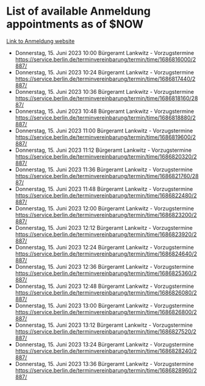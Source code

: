 # List of available Anmeldung appointments as of $NOW
[Link to Anmeldung website](https://service.berlin.de/terminvereinbarung/termin/tag.php?termin=1&anliegen[]=120686&dienstleisterlist=122210,122217,327316,122219,327312,122227,327314,122231,327346,122243,327348,122254,122252,329742,122260,329745,122262,329748,122271,327278,122273,327274,122277,327276,330436,122280,327294,122282,327290,122284,327292,122291,327270,122285,327266,122286,327264,122296,327268,150230,329760,122297,327286,122294,327284,122312,329763,122314,329775,122304,327330,122311,327334,122309,327332,317869,122281,327352,122279,329772,122283,122276,327324,122274,327326,122267,329766,122246,327318,122251,327320,122257,327322,122208,327298,122226,327300&herkunft=http%3A%2F%2Fservice.berlin.de%2Fdienstleistung%2F120686%2F)
- Donnerstag, 15. Juni 2023 10:00 Bürgeramt Lankwitz - Vorzugstermine https://service.berlin.de/terminvereinbarung/termin/time/1686816000/2887/
- Donnerstag, 15. Juni 2023 10:24 Bürgeramt Lankwitz - Vorzugstermine https://service.berlin.de/terminvereinbarung/termin/time/1686817440/2887/
- Donnerstag, 15. Juni 2023 10:36 Bürgeramt Lankwitz - Vorzugstermine https://service.berlin.de/terminvereinbarung/termin/time/1686818160/2887/
- Donnerstag, 15. Juni 2023 10:48 Bürgeramt Lankwitz - Vorzugstermine https://service.berlin.de/terminvereinbarung/termin/time/1686818880/2887/
- Donnerstag, 15. Juni 2023 11:00 Bürgeramt Lankwitz - Vorzugstermine https://service.berlin.de/terminvereinbarung/termin/time/1686819600/2887/
- Donnerstag, 15. Juni 2023 11:12 Bürgeramt Lankwitz - Vorzugstermine https://service.berlin.de/terminvereinbarung/termin/time/1686820320/2887/
- Donnerstag, 15. Juni 2023 11:36 Bürgeramt Lankwitz - Vorzugstermine https://service.berlin.de/terminvereinbarung/termin/time/1686821760/2887/
- Donnerstag, 15. Juni 2023 11:48 Bürgeramt Lankwitz - Vorzugstermine https://service.berlin.de/terminvereinbarung/termin/time/1686822480/2887/
- Donnerstag, 15. Juni 2023 12:00 Bürgeramt Lankwitz - Vorzugstermine https://service.berlin.de/terminvereinbarung/termin/time/1686823200/2887/
- Donnerstag, 15. Juni 2023 12:12 Bürgeramt Lankwitz - Vorzugstermine https://service.berlin.de/terminvereinbarung/termin/time/1686823920/2887/
- Donnerstag, 15. Juni 2023 12:24 Bürgeramt Lankwitz - Vorzugstermine https://service.berlin.de/terminvereinbarung/termin/time/1686824640/2887/
- Donnerstag, 15. Juni 2023 12:36 Bürgeramt Lankwitz - Vorzugstermine https://service.berlin.de/terminvereinbarung/termin/time/1686825360/2887/
- Donnerstag, 15. Juni 2023 12:48 Bürgeramt Lankwitz - Vorzugstermine https://service.berlin.de/terminvereinbarung/termin/time/1686826080/2887/
- Donnerstag, 15. Juni 2023 13:00 Bürgeramt Lankwitz - Vorzugstermine https://service.berlin.de/terminvereinbarung/termin/time/1686826800/2887/
- Donnerstag, 15. Juni 2023 13:12 Bürgeramt Lankwitz - Vorzugstermine https://service.berlin.de/terminvereinbarung/termin/time/1686827520/2887/
- Donnerstag, 15. Juni 2023 13:24 Bürgeramt Lankwitz - Vorzugstermine https://service.berlin.de/terminvereinbarung/termin/time/1686828240/2887/
- Donnerstag, 15. Juni 2023 13:36 Bürgeramt Lankwitz - Vorzugstermine https://service.berlin.de/terminvereinbarung/termin/time/1686828960/2887/
